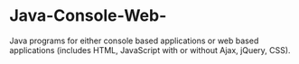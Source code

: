 # Java-Console-Web-
Java programs for either console based applications or web based applications (includes HTML, JavaScript with or without Ajax, jQuery, CSS).
